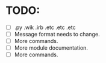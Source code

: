 TODO:
=====

- [ ] .py .wik .irb .etc .etc .etc
- [ ] Message format needs to change.
- [ ] More commands.
- [ ] More module documentation.
- [ ] More commands.
